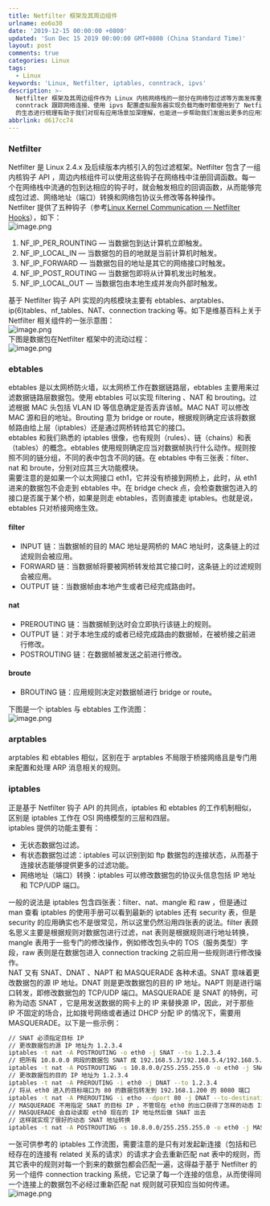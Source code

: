 ```yaml
---
title: Netfilter 框架及其周边组件
urlname: eo6o30
date: '2019-12-15 00:00:00 +0800'
updated: 'Sun Dec 15 2019 00:00:00 GMT+0800 (China Standard Time)'
layout: post
comments: true
categories: Linux
tags:
  - Linux
keywords: 'Linux, Netfilter, iptables, conntrack, ipvs'
description: >-
  Netfilter 框架及其周边组件作为 Linux 内核网络栈的一部分在网络包过滤等方面发挥重要作用。我们在使用 iptables 配置防火墙规则、使用
  conntrack 跟踪网络连接、使用 ipvs 配置虚拟服务器实现负载均衡时都使用到了 Netfilter 框架提供的功能特性。对 Netfilter
  的生态进行梳理有助于我们对现有应用场景加深理解，也能进一步帮助我们发掘出更多的应用场景。
abbrlink: d617cc74
---
```


<a name="gTkfK"></a>
### Netfilter
Netfilter 是 Linux 2.4.x 及后续版本内核引入的包过滤框架。Netfilter 包含了一组内核钩子 API ，周边内核组件可以使用这些钩子在网络栈中注册回调函数。每一个在网络栈中流通的包到达相应的钩子时，就会触发相应的回调函数，从而能够完成包过滤、网络地址（端口）转换和网络包协议头修改等各种操作。<br />Netfilter 提供了五种钩子（参考[Linux Kernel Communication — Netfilter Hooks](https://medium.com/@GoldenOak/linux-kernel-communication-part-1-netfilter-hooks-15c07a5a5c4e)），如下：<br />![image.png](https://cdn.nlark.com/yuque/0/2019/png/182657/1576396676777-643a7090-d522-4f7b-a4a8-e1d20742681a.png#align=left&display=inline&height=237&name=image.png&originHeight=474&originWidth=1330&size=35302&status=done&style=none&width=665)

1. NF_IP_PER_ROUNTING — 当数据包到达计算机立即触发。
1. NF_IP_LOCAL_IN — 当数据包的目的地就是当前计算机时触发。
1. NF_IP_FORWARD — 当数据包目的地址是其它的网络接口时触发。
1. NF_IP_POST_ROUTING — 当数据包即将从计算机发出时触发。
1. NF_IP_LOCAL_OUT — 当数据包由本地生成并发向外部时触发。

基于 Netfilter 钩子 API 实现的内核模块主要有 ebtables、arptables、ip(6)tables、nf_tables、NAT、connection tracking 等。如下是维基百科上关于 Netfilter 相关组件的一张示意图：<br />![image.png](https://cdn.nlark.com/yuque/0/2019/png/182657/1576376326201-8e54e0c3-4710-47c7-ae4d-07f66be4452f.png#align=left&display=inline&height=421&name=image.png&originHeight=451&originWidth=800&size=58313&status=done&style=none&width=746)<br />下图是数据包在Netfilter 框架中的流动过程：<br />![image.png](https://cdn.nlark.com/yuque/0/2019/png/182657/1576390222986-8e61ba27-7ac7-4695-a7e0-0ad91e7ee581.png#align=left&display=inline&height=215&name=image.png&originHeight=475&originWidth=1650&size=186592&status=done&style=none&width=746)
<a name="ITi2e"></a>
### ebtables
ebtables 是以太网桥防火墙，以太网桥工作在数据链路层，ebtables 主要用来过滤数据链路层数据包。使用 ebtables 可以实现 filtering 、NAT 和 brouting。过滤根据 MAC 头包括 VLAN ID 等信息确定是否丢弃该帧。MAC NAT 可以修改 MAC 源和目的地址。Brouting 意为 bridge or route，根据规则确定应该将数据帧路由给上层（iptables）还是通过网桥转给其它的接口。<br />ebtables 和我们熟悉的 iptables 很像，也有规则（rules）、链（chains）和表（tables）的概念。ebtables 使用规则确定应当对数据帧执行什么动作。规则按照不同的链分组，不同的表中包含不同的链。在 ebtables 中有三张表：filter、nat 和 broute，分别对应其三大功能模块。<br />需要注意的是如果一个以太网接口 eth1，它并没有桥接到网桥上，此时，从 eth1 进来的数据包不会走到 ebtables 中。在 bridge check 点，会检查数据包进入的接口是否属于某个桥，如果是则走 ebtables，否则直接走 iptables。也就是说，ebtables 只对桥接网络生效。
<a name="Awlug"></a>
#### filter

- INPUT 链：当数据帧的目的 MAC 地址是网桥的 MAC 地址时，这条链上的过滤规则会被应用。
- FORWARD 链：当数据帧将要被网桥转发给其它接口时，这条链上的过滤规则会被应用。
- OUTPUT 链：当数据帧由本地产生或者已经完成路由时。
<a name="l1MM1"></a>
#### nat

- PREROUTING 链：当数据帧到达时会立即执行该链上的规则。
- OUTPUT 链：对于本地生成的或者已经完成路由的数据帧，在被桥接之前进行修改。
- POSTROUTING 链：在数据帧被发送之前进行修改。
<a name="Rteq9"></a>
#### broute

- BROUTING 链：应用规则决定对数据帧进行 bridge or route。

下图是一个 iptables 与 ebtables 工作流图：<br />![image.png](https://cdn.nlark.com/yuque/0/2019/png/182657/1576390449967-dd24ea02-2232-41fd-bd07-33aea0a350de.png#align=left&display=inline&height=352&name=image.png&originHeight=703&originWidth=1696&size=126471&status=done&style=none&width=848)

<a name="003GL"></a>
### arptables
arptables 和 ebtables 相似，区别在于 arptables 不局限于桥接网络且是专门用来配置和处理 ARP 消息相关的规则。
<a name="fhXTH"></a>
### iptables
正是基于 Netfilter 钩子 API 的共同点，iptables 和 ebtables 的工作机制相似，区别是 iptables 工作在 OSI 网络模型的三层和四层。<br />iptables 提供的功能主要有：

- 无状态数据包过滤。
- 有状态数据包过滤：iptables 可以识别到如 ftp 数据包的连接状态，从而基于连接状态能够提供更多的过滤功能。
- 网络地址（端口）转换：iptables 可以修改数据包的协议头信息包括 IP 地址和 TCP/UDP 端口。

一般的说法是 iptables 包含四张表：filter、nat、mangle 和 raw ，但是通过 man 查看 iptables 的使用手册可以看到最新的 iptables 还有 security 表，但是 security 的应用确实也不是很常见，所以这里仍然沿用四张表的说法。filter 表顾名思义主要是根据规则对数据包进行过滤，nat 表则是根据规则进行地址转换，mangle 表用于一些专门的修改操作，例如修改包头中的 TOS（服务类型）字段，raw 表则是在数据包进入 connection tracking 之前应用一些规则进行修改操作。<br />NAT 又有 SNAT、DNAT 、NAPT 和 MASQUERADE 各种术语。SNAT 意味着更改数据包的源 IP 地址。DNAT 则是更改数据包的目的 IP 地址。NAPT 则是进行端口转发，即修改数据包的 TCP/UDP 端口。MASQUERADE 是 SNAT 的特例，可称为动态 SNAT ，它是用发送数据的网卡上的 IP 来替换源 IP，因此，对于那些 IP 不固定的场合，比如拨号网络或者通过 DHCP 分配 IP 的情况下，需要用 MASQUERADE。以下是一些示例：
```bash
// SNAT 必须指定目标 IP
// 更改数据包的源 IP 地址为 1.2.3.4
iptables -t nat -A POSTROUTING -o eth0 -j SNAT --to 1.2.3.4
// 把所有 10.8.0.0 网段的数据包 SNAT 成 192.168.5.3/192.168.5.4/192.168.5.5 几个 IP 然后发出去
iptables -t nat -A POSTROUTING -s 10.8.0.0/255.255.255.0 -o eth0 -j SNAT --to-source 192.168.5.3-192.168.5.5
// 更改数据包的目的 IP 地址为 1.2.3.4
iptables -t nat -A PREROUTING -i eth0 -j DNAT --to 1.2.3.4
// 将从 eth0 进入的目标端口为 80 的数据包转发到 192.168.1.200 的 8080 端口
iptables -t nat -A PREROUTING -i etho --dport 80 -j DNAT --to-destination 192.168.1.200:8080
// MASQUERADE 不用指定 SNAT 的目标 IP ，不管现在 eth0 的出口获得了怎样的动态 IP
// MASQUERADE 会自动读取 eth0 现在的 IP 地址然后做 SNAT 出去
// 这样就实现了很好的动态 SNAT 地址转换
iptables -t nat -A POSTROUTING -s 10.8.0.0/255.255.255.0 -o eth0 -j MASQUERADE
```

一张可供参考的 iptables 工作流图，需要注意的是只有对发起新连接（包括和已经存在的连接有 related 关系的请求）的请求才会去重新匹配 nat 表中的规则，而其它表中的规则对每一个到来的数据包都会匹配一遍，这得益于基于 Netfilter 的另一个组件 connection tracking 系统，它记录了每一个连接的信息，从而使得同一个连接上的数据包不必经过重新匹配 nat 规则就可获知应当如何传递。<br />![image.png](https://cdn.nlark.com/yuque/0/2019/png/182657/1576394377796-20f9f09a-67df-418a-96a0-96c9201f59c5.png#align=left&display=inline&height=851&name=image.png&originHeight=1133&originWidth=730&size=78757&status=done&style=none&width=548)




